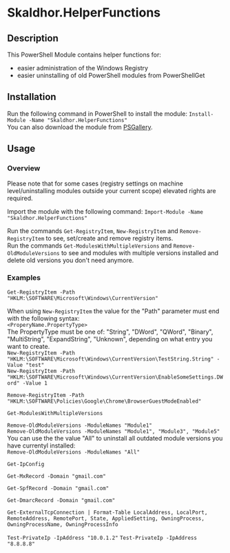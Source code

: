 # Skaldhor.HelperFunctions

## Description
This PowerShell Module contains helper functions for:
- easier administration of the Windows Registry
- easier uninstalling of old PowerShell modules from PowerShellGet

## Installation
Run the following command in PowerShell to install the module: `Install-Module -Name "Skaldhor.HelperFunctions"`\
You can also download the module from [PSGallery](https://www.powershellgallery.com/packages/Skaldhor.HelperFunctions).

## Usage
### Overview
Please note that for some cases (registry settings on machine level/uninstalling modules outside your current scope) elevated rights are required.

Import the module with the following command:
`Import-Module -Name "Skaldhor.HelperFunctions"`

Run the commands `Get-RegistryItem`, `New-RegistryItem` and `Remove-RegistryItem` to see, set/create and remove registry items.\
Run the commands `Get-ModulesWithMultipleVersions` and `Remove-OldModuleVersions` to see and modules with multiple versions installed and delete old versions you don't need anymore.

### Examples
`Get-RegistryItem -Path "HKLM:\SOFTWARE\Microsoft\Windows\CurrentVersion"`

When using `New-RegistryItem` the value for the "Path" parameter must end with the following syntax:\
`<ProperyName.PropertyType>`\
The PropertyType must be one of: "String", "DWord", "QWord", "Binary", "MultiString", "ExpandString", "Unknown", depending on what entry you want to create.\
`New-RegistryItem -Path "HKLM:\SOFTWARE\Microsoft\Windows\CurrentVersion\TestString.String" -Value "test"`\
`New-RegistryItem -Path "HKLM:\SOFTWARE\Microsoft\Windows\CurrentVersion\EnableSomeSettings.DWord" -Value 1`

`Remove-RegistryItem -Path "HKLM:\SOFTWARE\Policies\Google\Chrome\BrowserGuestModeEnabled"`

`Get-ModulesWithMultipleVersions`

`Remove-OldModuleVersions -ModuleNames "Module1"`\
`Remove-OldModuleVersions -ModuleNames "Module1", "Module3", "Module5"`\
You can use the the value "All" to uninstall all outdated module versions you have currentyl installed:\
`Remove-OldModuleVersions -ModuleNames "All"`

`Get-IpConfig`

`Get-MxRecord -Domain "gmail.com"`

`Get-SpfRecord -Domain "gmail.com"`

`Get-DmarcRecord -Domain "gmail.com"`

`Get-ExternalTcpConnection | Format-Table LocalAddress, LocalPort, RemoteAddress, RemotePort, State, AppliedSetting, OwningProcess, OwningProcessName, OwningProcessInfo`

`Test-PrivateIp -IpAddress "10.0.1.2"`
`Test-PrivateIp -IpAddress "8.8.8.8"`
